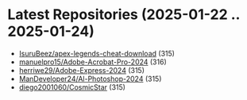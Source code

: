 # Latest Repositories (2025-01-22 .. 2025-01-24)

- [IsuruBeez/apex-legends-cheat-download](https://github.com/IsuruBeez/apex-legends-cheat-download) (315)
- [manuelpro15/Adobe-Acrobat-Pro-2024](https://github.com/manuelpro15/Adobe-Acrobat-Pro-2024) (316)
- [herriwe29/Adobe-Express-2024](https://github.com/herriwe29/Adobe-Express-2024) (315)
- [ManDeveloper24/Al-Photoshop-2024](https://github.com/ManDeveloper24/Al-Photoshop-2024) (315)
- [diego2001060/CosmicStar](https://github.com/diego2001060/CosmicStar) (315)
